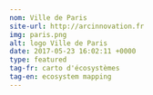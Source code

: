 ```yaml
---
nom: Ville de Paris
site-url: http://arcinnovation.fr
img: paris.png
alt: logo Ville de Paris
date: 2017-05-23 16:02:11 +0000
type: featured
tag-fr: carto d'écosystèmes
tag-en: ecosystem mapping
---
```

